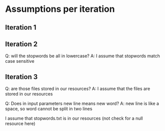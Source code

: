 # Assumptions per iteration

## Iteration 1


## Iteration 2
Q: will the stopwords be all in lowercase? 
A: I assume that stopwords match case sensitive

## Iteration 3
Q: are those files stored in our resources?
A: I assume that the files are stored in our resources

Q: Does in input parameters new line means new word?
A: new line is like a space, so word cannot be split in two lines

I assume that stopwords.txt is in our resources (not check for a null resource here)